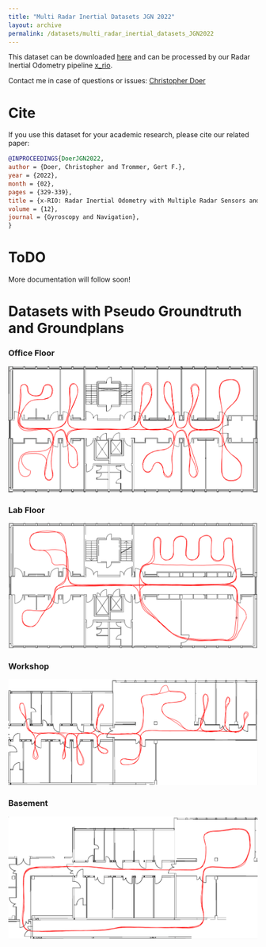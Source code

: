 ```yaml
---
title: "Multi Radar Inertial Datasets JGN 2022"
layout: archive
permalink: /datasets/multi_radar_inertial_datasets_JGN2022
---
```


This dataset can be downloaded [here](https://bwsyncandshare.kit.edu/s/nwERMYdFComFxx5) and can be processed by our Radar Inertial Odometry pipeline [x_rio](https://github.com/christopherdoer/rio/x_rio).

Contact me in case of questions or issues: [Christopher Doer](mailto:christopher.doer@kit.edu)


# Cite
If you use this dataset for your academic research, please cite our related paper:
~~~bibtex
@INPROCEEDINGS{DoerJGN2022,
author = {Doer, Christopher and Trommer, Gert F.},
year = {2022},
month = {02},
pages = {329-339},
title = {x-RIO: Radar Inertial Odometry with Multiple Radar Sensors and Yaw Aiding},
volume = {12},
journal = {Gyroscopy and Navigation},
}
~~~

# ToDO
More documentation will follow soon!


# Datasets with Pseudo Groundtruth and Groundplans
### Office Floor 
![image](../_datasets/jgn_2022_multi_radar_inertial_datasets/office_floor_groundtruth_367.5s_426.1m.png)


### Lab Floor 
![image](../_datasets/jgn_2022_multi_radar_inertial_datasets/lab_floor_groundtruth_285.8s_358.3m.png)


### Workshop
![image](../_datasets/jgn_2022_multi_radar_inertial_datasets/workshop_groundtruth_313.3s_361.0m.png)


### Basement
![image](../_datasets/jgn_2022_multi_radar_inertial_datasets/basement_groundtruth_218.6s_327.5m.png)
